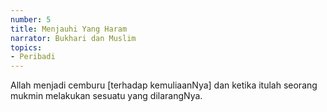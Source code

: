 ```yaml
---
number: 5
title: Menjauhi Yang Haram
narrator: Bukhari dan Muslim
topics:
- Peribadi
---
```


Allah menjadi cemburu [terhadap kemuliaanNya] dan ketika itulah seorang mukmin melakukan sesuatu yang dilarangNya.
